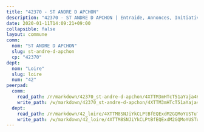 ```yaml
---
title: "42370 - ST ANDRE D APCHON"
description: "42370 - ST ANDRE D APCHON | Entraide, Annonces, Initiatives"
date: 2020-01-11T14:09:21+09:00
collapsible: false
layout: commune
comm:
  nom: "ST ANDRE D APCHON"
  slug: st-andre-d-apchon
  cp: "42370"
dept:
  nom: "Loire"
  slug: loire
  num: "42"
peerpad:
  comm:
    read_path: /r/markdown/42370_st-andre-d-apchon/4XTTM3mHTcT51aYaja4HK7j3B9KfAiSPdVQhgnXS3qH612nXk
    write_path: /w/markdown/42370_st-andre-d-apchon/4XTTM3mHTcT51aYaja4HK7j3B9KfAiSPdVQhgnXS3qH612nXk-K3TgUxyJSb3QUqeq5B3uoW6sjPFqPfAzzic4t5UQVXGAyeNJxA1UzwY4X8DyYHjFfieELmTRqY2f6FMG2eYjA1ShhUynAYrLxMkqDRhSRiTuci1JNTopHL2rQsRdHZfhhyKH5n2e
  dept:
    read_path: /r/markdown/42_loire/4XTTM8SNJiYkCLPtBfEQExdM2GQMoYUSTuTytLrQfQVaaYJeW
    write_path: /w/markdown/42_loire/4XTTM8SNJiYkCLPtBfEQExdM2GQMoYUSTuTytLrQfQVaaYJeW-K3TgUi5YJecchkttgL3M6Pu99u8hH2akRrHDb4XXZXATCvGiyzrNbe23fQbzNYiKWDR2re6vQN4Gxv5BQ2dayjGg1AqxtpHRtgi6cm74UeqjVtXM2ZJFa6mvBKTRc4s3X6tJYycN
---
```


